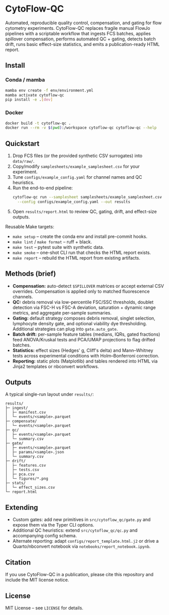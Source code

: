 # CytoFlow-QC

Automated, reproducible quality control, compensation, and gating for flow cytometry experiments. CytoFlow-QC replaces fragile manual FlowJo pipelines with a scriptable workflow that ingests FCS batches, applies spillover compensation, performs automated QC + gating, detects batch drift, runs basic effect-size statistics, and emits a publication-ready HTML report.

## Install

### Conda / mamba

```bash
mamba env create -f env/environment.yml
mamba activate cytoflow-qc
pip install -e .[dev]
```

### Docker

```bash
docker build -t cytoflow-qc .
docker run --rm -v $(pwd):/workspace cytoflow-qc cytoflow-qc --help
```

## Quickstart

1. Drop FCS files (or the provided synthetic CSV surrogates) into `data/raw/`.
2. Copy/modify `samplesheets/example_samplesheet.csv` for your experiment.
3. Tune `configs/example_config.yaml` for channel names and QC heuristics.
4. Run the end-to-end pipeline:
   ```bash
   cytoflow-qc run --samplesheet samplesheets/example_samplesheet.csv \
     --config configs/example_config.yaml --out results
   ```
5. Open `results/report.html` to review QC, gating, drift, and effect-size outputs.

Reusable Make targets:

- `make setup` – create the conda env and install pre-commit hooks.
- `make lint` / `make format` – ruff + black.
- `make test` – pytest suite with synthetic data.
- `make smoke` – one-shot CLI run that checks the HTML report exists.
- `make report` – rebuild the HTML report from existing artifacts.

## Methods (brief)

- **Compensation:** auto-detect `$SPILLOVER` matrices or accept external CSV overrides. Compensation is applied only to matched fluorescence channels.
- **QC:** debris removal via low-percentile FSC/SSC thresholds, doublet detection via FSC-H vs FSC-A deviation, saturation + dynamic range metrics, and aggregate per-sample summaries.
- **Gating:** default strategy composes debris removal, singlet selection, lymphocyte density gate, and optional viability dye thresholding. Additional strategies can plug into `gate.auto_gate`.
- **Batch drift:** per-sample feature tables (medians, IQRs, gated fractions) feed ANOVA/Kruskal tests and PCA/UMAP projections to flag drifted batches.
- **Statistics:** effect sizes (Hedges' g, Cliff's delta) and Mann–Whitney tests across experimental conditions with Holm–Bonferroni correction.
- **Reporting:** static plots (Matplotlib) and tables rendered into HTML via Jinja2 templates or nbconvert workflows.

## Outputs

A typical single-run layout under `results/`:

```
results/
├─ ingest/
│  ├─ manifest.csv
│  └─ events/<sample>.parquet
├─ compensate/
│  └─ events/<sample>.parquet
├─ qc/
│  ├─ events/<sample>.parquet
│  └─ summary.csv
├─ gate/
│  ├─ events/<sample>.parquet
│  ├─ params/<sample>.json
│  └─ summary.csv
├─ drift/
│  ├─ features.csv
│  ├─ tests.csv
│  ├─ pca.csv
│  └─ figures/*.png
├─ stats/
│  └─ effect_sizes.csv
└─ report.html
```

## Extending

- Custom gates: add new primitives in `src/cytoflow_qc/gate.py` and expose them via the Typer CLI options.
- Additional QC heuristics: extend `src/cytoflow_qc/qc.py` and accompanying config schema.
- Alternate reporting: adapt `configs/report_template.html.j2` or drive a Quarto/nbconvert notebook via `notebooks/report_notebook.ipynb`.

## Citation

If you use CytoFlow-QC in a publication, please cite this repository and include the MIT license notice.

## License

MIT License – see `LICENSE` for details.
